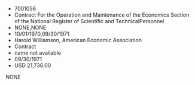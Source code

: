 * 7001056
* Contract For the Operation and Maintenance of the Economics Section of the National Register of Scientific and TechnicalPersonnel
* NONE,NONE
* 10/01/1970,09/30/1971
* Harold Williamson, American Economic Association
* Contract
* name not available
* 09/30/1971
* USD 21,736.00

NONE